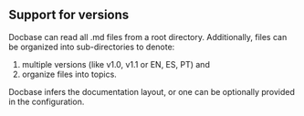 ## Support for versions

Docbase can read all .md files from a root directory. Additionally, files can be organized into sub-directories to denote:
1. multiple versions (like v1.0, v1.1 or EN, ES, PT) and
2. organize files into topics.

Docbase infers the documentation layout, or one can be optionally provided in the configuration.
